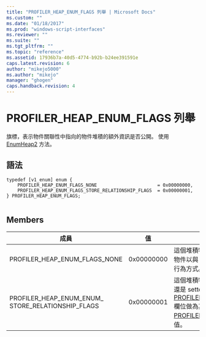```yaml
---
title: "PROFILER_HEAP_ENUM_FLAGS 列舉 | Microsoft Docs"
ms.custom: ""
ms.date: "01/18/2017"
ms.prod: "windows-script-interfaces"
ms.reviewer: ""
ms.suite: ""
ms.tgt_pltfrm: ""
ms.topic: "reference"
ms.assetid: 17936b7a-40d5-4774-b92b-b24ee391591e
caps.latest.revision: 6
author: "mikejo5000"
ms.author: "mikejo"
manager: "ghogen"
caps.handback.revision: 4
---
```

# PROFILER_HEAP_ENUM_FLAGS 列舉
旗標，表示物件關聯性中指向的物件堆積的額外資訊是否公開。  使用 [EnumHeap2](../../winscript/reference/iactivescriptprofilercontrol5-enumheap2-method.md) 方法。  
  
## 語法  
  
```  
typedef [v1_enum] enum {  
    PROFILER_HEAP_ENUM_FLAGS_NONE                      = 0x00000000,  
    PROFILER_HEAP_ENUM_FLAGS_STORE_RELATIONSHIP_FLAGS  = 0x00000001,  
} PROFILER_HEAP_ENUM_FLAGS;  
  
```  
  
## Members  
  
|成員|值|描述|  
|--------|-------|--------|  
|PROFILER\_HEAP\_ENUM\_FLAGS\_NONE|0x00000000|這個堆積物件不會公開有關物件關聯性的額外資訊。  這個堆積物件以與 [IActiveScriptProfilerControl3::HeapEnum](../../winscript/reference/iactivescriptprofilercontrol3-enumheap-method.md)類似的行為方式。|  
|PROFILER\_HEAP\_ENUM\_ENUM\_ STORE\_RELATIONSHIP\_FLAGS|0x00000001|這個堆積物件會公開有關在物件關聯性中指向的物件是 getter 還是 setter 方法。  這項資訊會高會儲存 2 個位元組 \(16 位元\) [PROFILER\_HEAP\_OBJECT\_RELATIONSHIP.relationshipInfo](../../winscript/reference/profiler-heap-object-relationship-structure.md) 欄位做為其中一個 [PROFILER\_HEAP\_OBJECT\_RELATIONSHIP\_FLAGS](../../winscript/reference/profiler-heap-object-relationship-flags-enumeration.md) 列舉值。|